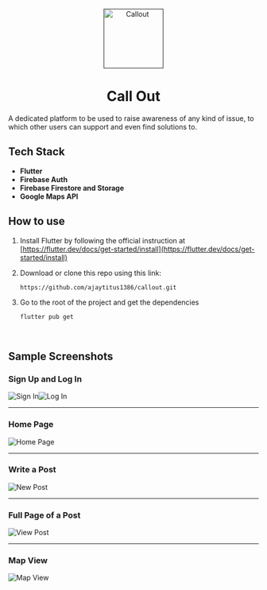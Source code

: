 <p align="center">
  <a href="">
    <img alt="Callout" src="./assets/images/logo_round.svg" width="120" />
  </a>
</p>
<h1 style="text-align:center;width:100%;">Call Out</h1>
A dedicated platform to be used to raise awareness of any kind of issue, to which other users can support and even find solutions to.
&nbsp;

## Tech Stack
- **Flutter**
- **Firebase Auth**
- **Firebase Firestore and Storage**
- **Google Maps API**

## How to use

1.  Install Flutter by following the official instruction at [https://flutter.dev/docs/get-started/install](https://flutter.dev/docs/get-started/install)
&nbsp;

2. Download or clone this repo using this link:
    ```
    https://github.com/ajaytitus1386/callout.git
    ```
3. Go to the root of the project and get the dependencies
    ```
    flutter pub get
    ```


&nbsp;

## Sample Screenshots

### Sign Up and Log In
<div style="display:flex;flex-direction:row;">

  <img alt="Sign In" src="https://github.com/ajaytitus1386/callout/blob/main/screenshots/SignIn.PNG?raw=true"/>

  <img alt="Log In" src="https://github.com/ajaytitus1386/callout/blob/main/screenshots/LogIn.PNG?raw=true"/>

 </div>
<hr />

### Home Page
<img alt="Home Page" src="https://github.com/ajaytitus1386/callout/blob/main/screenshots/Home.PNG?raw=true"/>
<hr>

### Write a Post
<img alt="New Post" src="https://github.com/ajaytitus1386/callout/blob/main/screenshots/WriteSS.PNG?raw=true"/>
<hr>

### Full Page of a Post
<img alt="View Post" src="https://github.com/ajaytitus1386/callout/blob/main/screenshots/FullPostSS.PNG?raw=true"/>
<hr>

### Map View
<img alt="Map View" src="https://github.com/ajaytitus1386/callout/blob/main/screenshots/Map.PNG?raw=true"/>
